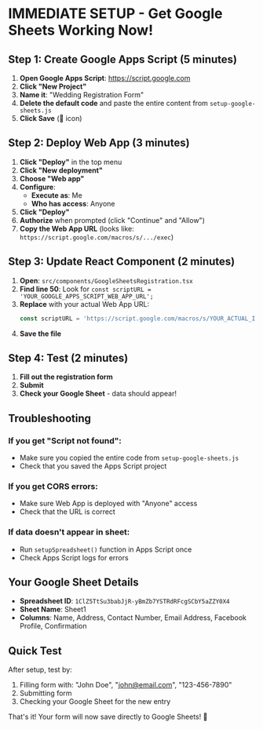 # IMMEDIATE SETUP - Get Google Sheets Working Now!

## Step 1: Create Google Apps Script (5 minutes)

1. **Open Google Apps Script**: https://script.google.com
2. **Click "New Project"**
3. **Name it**: "Wedding Registration Form"
4. **Delete the default code** and paste the entire content from `setup-google-sheets.js`
5. **Click Save** (💾 icon)

## Step 2: Deploy Web App (3 minutes)

1. **Click "Deploy"** in the top menu
2. **Click "New deployment"**
3. **Choose "Web app"**
4. **Configure**:
   - **Execute as**: Me
   - **Who has access**: Anyone
5. **Click "Deploy"**
6. **Authorize** when prompted (click "Continue" and "Allow")
7. **Copy the Web App URL** (looks like: `https://script.google.com/macros/s/.../exec`)

## Step 3: Update React Component (2 minutes)

1. **Open**: `src/components/GoogleSheetsRegistration.tsx`
2. **Find line 50**: Look for `const scriptURL = 'YOUR_GOOGLE_APPS_SCRIPT_WEB_APP_URL';`
3. **Replace** with your actual Web App URL:
   ```javascript
   const scriptURL = 'https://script.google.com/macros/s/YOUR_ACTUAL_ID/exec';
   ```
4. **Save the file**

## Step 4: Test (2 minutes)

1. **Fill out the registration form**
2. **Submit**
3. **Check your Google Sheet** - data should appear!

## Troubleshooting

### If you get "Script not found":
- Make sure you copied the entire code from `setup-google-sheets.js`
- Check that you saved the Apps Script project

### If you get CORS errors:
- Make sure Web App is deployed with "Anyone" access
- Check that the URL is correct

### If data doesn't appear in sheet:
- Run `setupSpreadsheet()` function in Apps Script once
- Check Apps Script logs for errors

## Your Google Sheet Details

- **Spreadsheet ID**: `1ClZ5TtSu3babJjR-yBmZb7YSTRdRFcgSCbY5aZZY0X4`
- **Sheet Name**: Sheet1
- **Columns**: Name, Address, Contact Number, Email Address, Facebook Profile, Confirmation

## Quick Test

After setup, test by:
1. Filling form with: "John Doe", "john@email.com", "123-456-7890"
2. Submitting form
3. Checking your Google Sheet for the new entry

That's it! Your form will now save directly to Google Sheets! 🎉 